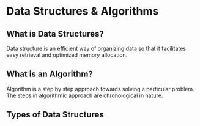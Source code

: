 # Data Structures & Algorithms

## What is Data Structures?

Data structure is an efficient way of organizing data so that it facilitates easy retrieval and optimized memory allocation.

## What is an Algorithm?

Algorithm is a step by step approach towards solving a particular problem. The steps in algorithmic approach are chronological in nature.

## Types of Data Structures


